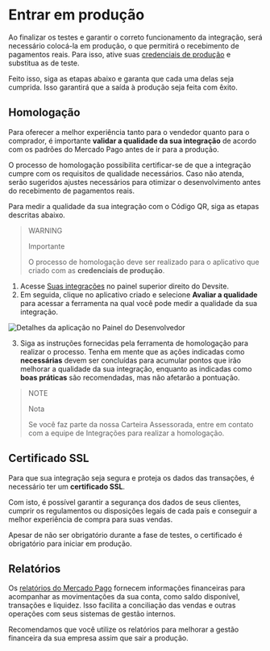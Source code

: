 # Entrar em produção

Ao finalizar os testes e garantir o correto funcionamento da integração, será necessário colocá-la em produção, o que permitirá o recebimento de pagamentos reais. Para isso, ative suas [credenciais de produção](/developers/pt/docs/qr-code/additional-content/your-integrations/credentials) e substitua as de teste. 

Feito isso, siga as etapas abaixo e garanta que cada uma delas seja cumprida. Isso garantirá que a saída à produção seja feita com êxito.

## Homologação 
Para oferecer a melhor experiência tanto para o vendedor quanto para o comprador, é importante **validar a qualidade da sua integração** de acordo com os padrões do Mercado Pago antes de ir para a produção. 

O processo de homologação possibilita certificar-se de que a integração cumpre com os requisitos de qualidade necessários. Caso não atenda, serão sugeridos ajustes necessários para otimizar o desenvolvimento antes do recebimento de pagamentos reais.

Para medir a qualidade da sua integração com o Código QR, siga as etapas descritas abaixo.

> WARNING
>
> Importante
> 
> O processo de homologação deve ser realizado para o aplicativo que criado com as **credenciais de produção**.

1. Acesse [Suas integrações](https://www.mercadopago[FAKER][URL][DOMAIN]/developers/panel/app) no painel superior direito do Devsite. 
2. Em seguida, clique no aplicativo criado e selecione **Avaliar a qualidade** para acessar a ferramenta na qual você pode medir a qualidade da sua integração.

![Detalhes da aplicação no Painel do Desenvolvedor](qr/homologacion-qr-pt.png)

3. Siga as instruções fornecidas pela ferramenta de homologação para realizar o processo. Tenha em mente que as ações indicadas como **necessárias** devem ser concluídas para acumular pontos que irão melhorar a qualidade da sua integração, enquanto as indicadas como **boas práticas** são recomendadas, mas não afetarão a pontuação.

> NOTE
>
> Nota
> 
> Se você faz parte da nossa Carteira Assessorada, entre em contato com a equipe de Integrações para realizar a homologação.

## Certificado SSL
Para que sua integração seja segura e proteja os dados das transações, é necessário ter um **certificado SSL**. 

Com isto, é possível garantir a segurança dos dados de seus clientes, cumprir os regulamentos ou disposições legais de cada país e conseguir a melhor experiência de compra para suas vendas.

Apesar de não ser obrigatório durante a fase de testes, o certificado é obrigatório para iniciar em produção.

## Relatórios
Os [relatórios do Mercado Pago](/developers/pt/docs/qr-code/additional-content/reports/introduction) fornecem informações financeiras para acompanhar as movimentações da sua conta, como saldo disponível, transações e liquidez. Isso facilita a conciliação das vendas e outras operações com seus sistemas de gestão internos.

Recomendamos que você utilize os relatórios para melhorar a gestão financeira da sua empresa assim que sair a produção.

